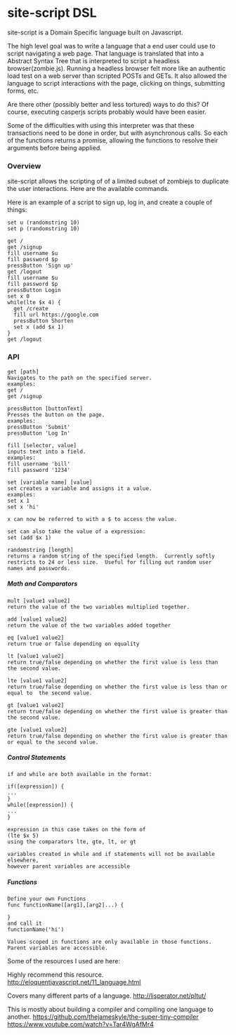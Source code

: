 # site-script DSL

site-script is a Domain Specific language built on Javascript.

The high level goal was to write a language that a end user could use to script navigating a web page.
That language is translated that into a Abstract Syntax Tree that is interpreted to script a headless
browser(zombie.js).  Running a headless browser felt more like an authentic load test on
a web server than scripted POSTs and GETs.  It also allowed the language to script interactions with the
page, clicking on things, submitting forms, etc.

Are there other (possibly better and less tortured) ways to do this?  Of course, executing casperjs
scripts probably would have been easier.

Some of the difficulties with using this interpreter was that these transactions need to be
done in order, but with asynchronous calls.  So each of the functions returns a promise, allowing
the functions to resolve their arguments before being applied.

### Overview
site-script allows the scripting of of a limited subset of zombiejs to duplicate the user interactions.  Here are the available commands.

Here is an example of a script to sign up, log in, and create
a couple of things:

```
set u (randomstring 10)
set p (randomstring 10)

get /
get /signup
fill username $u
fill password $p
pressButton 'Sign up'
get /logout
fill username $u
fill password $p
pressButton Login
set x 0
while(lte $x 4) {
  get /create
  fill url https://google.com
  pressButton Shorten
  set x (add $x 1)
}
get /logout
```

### API
```
get [path]
Navigates to the path on the specified server.
examples:
get /
get /signup
```
```
pressButton [buttonText]
Presses the button on the page.
examples:
pressButton 'Submit'
pressButton 'Log In'
```
```
fill [selector, value]
inputs text into a field.
examples:
fill username 'bill'
fill password '1234'
```

```
set [variable name] [value]
set creates a variable and assigns it a value.
examples:
set x 1
set x 'hi'

x can now be referred to with a $ to access the value.

set can also take the value of a expression:
set (add $x 1)
```

```
randomstring [length]
returns a random string of the specified length.  Currently softly restricts to 24 or less size.  Useful for filling out random user names and passwords.
```

##### Math and Comparators
```
mult [value1 value2]
return the value of the two variables multiplied together.

add [value1 value2]
return the value of the two variables added together

eq [value1 value2]
return true or false depending on equality

lt [value1 value2]
return true/false depending on whether the first value is less than the second value.

lte [value1 value2]
return true/false depending on whether the first value is less than or equal to  the second value.

gt [value1 value2]
return true/false depending on whether the first value is greater than the second value.

gte [value1 value2]
return true/false depending on whether the first value is greater than or equal to the second value.
```


##### Control Statements
```
if and while are both available in the format:

if([expression]) {
...
}
while([expression]) {
...  
}

expression in this case takes on the form of
(lte $x 5)
using the comparators lte, gte, lt, or gt

variables created in while and if statements will not be available elsewhere,  
however parent variables are accessible

```

##### Functions
```
Define your own Functions
func functionName([arg1],[arg2]...) {

}
and call it
functionName('hi')

Values scoped in functions are only available in those functions.  Parent variables are accessible.
```




Some of the resources I used are here:

Highly recommend this resource.
http://eloquentjavascript.net/11_language.html

Covers many different parts of a language.
http://lisperator.net/pltut/

This is mostly about building a compiler and compiling one language to another.
https://github.com/thejameskyle/the-super-tiny-compiler
https://www.youtube.com/watch?v=Tar4WgAfMr4
